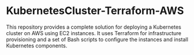 # KubernetesCluster-Terraform-AWS
This repository provides a complete solution for deploying a Kubernetes cluster on AWS using EC2 instances. It uses Terraform for infrastructure provisioning and a set of Bash scripts to configure the instances and install Kubernetes components.
